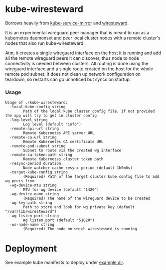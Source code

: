 # kube-wiresteward

Borrows heavily from [kube-service-mirror](https://github.com/utilitywarehouse/kube-service-mirror) and [wiresteward](https://github.com/utilitywarehouse/wiresteward).

It is an experimental wireguard peer manager that is meant to run as a
kubernetes daemonset and peer local cluster nodes with a remote cluster's nodes
that also run kube-wiresteward.

Atm, it creates a single wireguard interface on the host it is running and add
all the remote wireguard peers it can discover, thus node to node connectivity
is needed between clusters. All routing is done using the wireguard interface
and a single route created on the host for the whole remote pod subnet.
It does not clean up network configuration on teardown, so restarts can go
unnoticed but syncs on startup.

### Usage

```
Usage of ./kube-wiresteward:
  -local-kube-config string
        Path of the local kube cluster config file, if not provided the app will try to get in cluster config
  -log-level string
        Log level (default "info")
  -remote-api-url string
        Remote Kubernetes API server URL
  -remote-ca-url string
        Remote Kubernetes CA certificate URL
  -remote-pod-subnet string
        Subnet to route via the created wg interface
  -remote-sa-token-path string
        Remote Kubernetes cluster token path
  -resync-period duration
        Node watcher cache resync period (default 1h0m0s)
  -target-kube-config string
        (Required) Path of the target cluster kube config file to add wg peers from
  -wg-device-mtu string
        MTU for wg device (default "1420")
  -wg-device-name string
        (Required) The name of the wireguard device to be created
  -wg-key-path string
        Path to store and look for wg private key (default "/var/lib/wiresteward")
  -wg-listen-port string
        Wg listen port (default "51820")
  -ws-node-name string
        (Required) The node on which wiresteward is running
```

# Deployment

See example kube manifests to deploy under [example dir](./deploy/exmple/).
